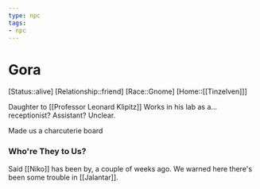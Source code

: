```yaml
---
type: npc
tags:
- npc
---
```


# Gora

[Status::alive]
[Relationship::friend]
[Race::Gnome]
[Home::[[Tinzelven]]]

Daughter to [[Professor Leonard Klipitz]]
Works in his lab as a... receptionist? Assistant? Unclear.

Made us a charcuterie board

### Who're They to Us?
Said [[Niko]] has been by, a couple of weeks ago. We warned here there's been some trouble in [[Jalantar]]. 